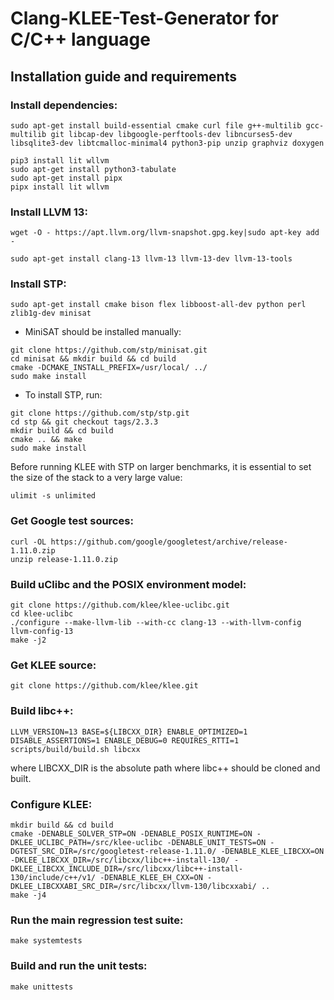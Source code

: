 # Clang-KLEE-Test-Generator for C/C++ language

## Installation guide and requirements

### Install dependencies:
```
sudo apt-get install build-essential cmake curl file g++-multilib gcc-multilib git libcap-dev libgoogle-perftools-dev libncurses5-dev libsqlite3-dev libtcmalloc-minimal4 python3-pip unzip graphviz doxygen
```
```
pip3 install lit wllvm
sudo apt-get install python3-tabulate
sudo apt-get install pipx
pipx install lit wllvm
```

### Install LLVM 13:
```
wget -O - https://apt.llvm.org/llvm-snapshot.gpg.key|sudo apt-key add -
```
```
sudo apt-get install clang-13 llvm-13 llvm-13-dev llvm-13-tools
```

### Install STP:
```
sudo apt-get install cmake bison flex libboost-all-dev python perl zlib1g-dev minisat
```

- MiniSAT should be installed manually:
```
git clone https://github.com/stp/minisat.git
cd minisat && mkdir build && cd build
cmake -DCMAKE_INSTALL_PREFIX=/usr/local/ ../
sudo make install
```

- To install STP, run:
```
git clone https://github.com/stp/stp.git
cd stp && git checkout tags/2.3.3
mkdir build && cd build
cmake .. && make
sudo make install
```
Before running KLEE with STP on larger benchmarks, it is essential to set the size of the stack to a very large value:
```
ulimit -s unlimited
```

### Get Google test sources:
```
curl -OL https://github.com/google/googletest/archive/release-1.11.0.zip
unzip release-1.11.0.zip
```

### Build uClibc and the POSIX environment model:
```
git clone https://github.com/klee/klee-uclibc.git
cd klee-uclibc
./configure --make-llvm-lib --with-cc clang-13 --with-llvm-config llvm-config-13
make -j2
```

### Get KLEE source:
```
git clone https://github.com/klee/klee.git
```

### Build libc++:
```
LLVM_VERSION=13 BASE=${LIBCXX_DIR} ENABLE_OPTIMIZED=1 DISABLE_ASSERTIONS=1 ENABLE_DEBUG=0 REQUIRES_RTTI=1 scripts/build/build.sh libcxx
```
where LIBCXX_DIR is the absolute path where libc++ should be cloned and built.

### Configure KLEE:
```
mkdir build && cd build
cmake -DENABLE_SOLVER_STP=ON -DENABLE_POSIX_RUNTIME=ON -DKLEE_UCLIBC_PATH=/src/klee-uclibc -DENABLE_UNIT_TESTS=ON -DGTEST_SRC_DIR=/src/googletest-release-1.11.0/ -DENABLE_KLEE_LIBCXX=ON -DKLEE_LIBCXX_DIR=/src/libcxx/libc++-install-130/ -DKLEE_LIBCXX_INCLUDE_DIR=/src/libcxx/libc++-install-130/include/c++/v1/ -DENABLE_KLEE_EH_CXX=ON -DKLEE_LIBCXXABI_SRC_DIR=/src/libcxx/llvm-130/libcxxabi/ ..
make -j4
```

### Run the main regression test suite:
```
make systemtests
```

### Build and run the unit tests:
```
make unittests
```